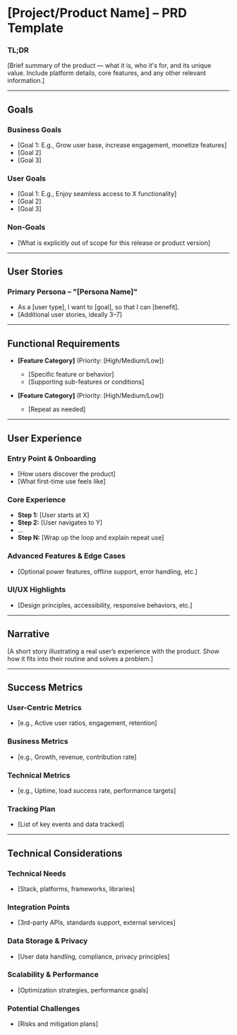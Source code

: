 # [Project/Product Name] – PRD Template

### TL;DR

[Brief summary of the product — what it is, who it's for, and its unique value. Include platform details, core features, and any other relevant information.]

---

## Goals

### Business Goals

- [Goal 1: E.g., Grow user base, increase engagement, monetize features]
- [Goal 2]
- [Goal 3]

### User Goals

- [Goal 1: E.g., Enjoy seamless access to X functionality]
- [Goal 2]
- [Goal 3]

### Non-Goals

- [What is explicitly out of scope for this release or product version]

---

## User Stories

### Primary Persona – "[Persona Name]"

- As a [user type], I want to [goal], so that I can [benefit].
- [Additional user stories, ideally 3–7]

---

## Functional Requirements

- **[Feature Category]** (Priority: [High/Medium/Low])
  - [Specific feature or behavior]
  - [Supporting sub-features or conditions]

- **[Feature Category]** (Priority: [High/Medium/Low])
  - [Repeat as needed]

---

## User Experience

### Entry Point & Onboarding

- [How users discover the product]
- [What first-time use feels like]

### Core Experience

- **Step 1:** [User starts at X]
- **Step 2:** [User navigates to Y]
- ...
- **Step N:** [Wrap up the loop and explain repeat use]

### Advanced Features & Edge Cases

- [Optional power features, offline support, error handling, etc.]

### UI/UX Highlights

- [Design principles, accessibility, responsive behaviors, etc.]

---

## Narrative

[A short story illustrating a real user’s experience with the product. Show how it fits into their routine and solves a problem.]

---

## Success Metrics

### User-Centric Metrics

- [e.g., Active user ratios, engagement, retention]

### Business Metrics

- [e.g., Growth, revenue, contribution rate]

### Technical Metrics

- [e.g., Uptime, load success rate, performance targets]

### Tracking Plan

- [List of key events and data tracked]

---

## Technical Considerations

### Technical Needs

- [Stack, platforms, frameworks, libraries]

### Integration Points

- [3rd-party APIs, standards support, external services]

### Data Storage & Privacy

- [User data handling, compliance, privacy principles]

### Scalability & Performance

- [Optimization strategies, performance goals]

### Potential Challenges

- [Risks and mitigation plans]